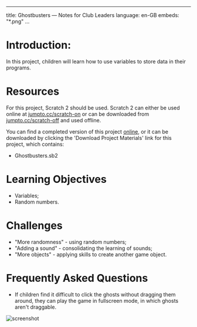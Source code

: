 * * *

title: Ghostbusters — Notes for Club Leaders language: en-GB embeds: "*.png" ...

# Introduction:

In this project, children will learn how to use variables to store data in their programs.

# Resources

For this project, Scratch 2 should be used. Scratch 2 can either be used online at [jumpto.cc/scratch-on](http://jumpto.cc/scratch-on) or can be downloaded from [jumpto.cc/scratch-off](http://jumpto.cc/scratch-off) and used offline.

You can find a completed version of this project [online](http://scratch.mit.edu/projects/60787262/#editor), or it can be downloaded by clicking the 'Download Project Materials' link for this project, which contains:

+ Ghostbusters.sb2

# Learning Objectives

+ Variables;
+ Random numbers.

# Challenges

+ "More randomness" - using random numbers;
+ "Adding a sound" - consolidating the learning of sounds;
+ "More objects" - applying skills to create another game object.

# Frequently Asked Questions

+ If children find it difficult to click the ghosts without dragging them around, they can play the game in fullscreen mode, in which ghosts aren't draggable.

![screenshot](ghost-fullscreen.png)